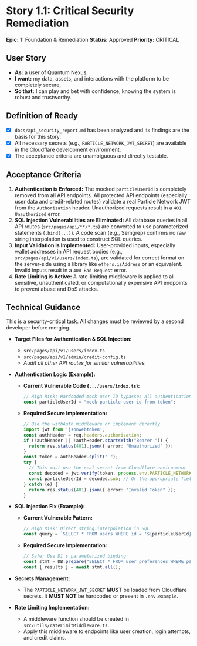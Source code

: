 # Story 1.1: Critical Security Remediation

**Epic:** 1: Foundation & Remediation
**Status:** Approved
**Priority:** CRITICAL

## User Story
- **As:** a user of Quantum Nexus,
- **I want:** my data, assets, and interactions with the platform to be completely secure,
- **So that:** I can play and bet with confidence, knowing the system is robust and trustworthy.

## Definition of Ready
- [x] `docs/api_security_report.md` has been analyzed and its findings are the basis for this story.
- [x] All necessary secrets (e.g., `PARTICLE_NETWORK_JWT_SECRET`) are available in the Cloudflare development environment.
- [x] The acceptance criteria are unambiguous and directly testable.

## Acceptance Criteria
1.  **Authentication is Enforced:** The mocked `particleUserId` is completely removed from all API endpoints. All protected API endpoints (especially user data and credit-related routes) validate a real Particle Network JWT from the `Authorization` header. Unauthorized requests result in a `401 Unauthorized` error.
2.  **SQL Injection Vulnerabilities are Eliminated:** All database queries in all API routes (`src/pages/api/**/*.ts`) are converted to use parameterized statements (`.bind(...)`). A code scan (e.g., Semgrep) confirms no raw string interpolation is used to construct SQL queries.
3.  **Input Validation is Implemented:** User-provided inputs, especially wallet addresses in API request bodies (e.g., `src/pages/api/v1/users/index.ts`), are validated for correct format on the server-side using a library like `ethers.isAddress` or an equivalent. Invalid inputs result in a `400 Bad Request` error.
4.  **Rate Limiting is Active:** A rate-limiting middleware is applied to all sensitive, unauthenticated, or computationally expensive API endpoints to prevent abuse and DoS attacks.

## Technical Guidance
This is a security-critical task. All changes must be reviewed by a second developer before merging.

-   **Target Files for Authentication & SQL Injection:**
    -   `src/pages/api/v1/users/index.ts`
    -   `src/pages/api/v1/admin/credit-config.ts`
    -   *Audit all other API routes for similar vulnerabilities.*

-   **Authentication Logic (Example):**
    -   **Current Vulnerable Code (`.../users/index.ts`):**
        ```typescript
        // High Risk: Hardcoded mock user ID bypasses all authentication.
        const particleUserId = "mock-particle-user-id-from-token";
        ```
    -   **Required Secure Implementation:**
        ```typescript
        // Use the withAuth middleware or implement directly
        import jwt from 'jsonwebtoken';
        const authHeader = req.headers.authorization;
        if (!authHeader || !authHeader.startsWith("Bearer ")) {
          return res.status(401).json({ error: "Unauthorized" });
        }
        const token = authHeader.split(" ");
        try {
          // This must use the real secret from Cloudflare environment
          const decoded = jwt.verify(token, process.env.PARTICLE_NETWORK_JWT_SECRET);
          const particleUserId = decoded.sub; // Or the appropriate field from the JWT payload
        } catch (e) {
          return res.status(401).json({ error: "Invalid Token" });
        }
        ```

-   **SQL Injection Fix (Example):**
    -   **Current Vulnerable Pattern:**
        ```typescript
        // High Risk: Direct string interpolation in SQL
        const query = `SELECT * FROM users WHERE id = '${particleUserId}'`;
        ```
    -   **Required Secure Implementation:**
        ```typescript
        // Safe: Use D1's parameterized binding
        const stmt = DB.prepare("SELECT * FROM user_preferences WHERE particle_user_id = ?").bind(particleUserId);
        const { results } = await stmt.all();
        ```

-   **Secrets Management:**
    -   The `PARTICLE_NETWORK_JWT_SECRET` **MUST** be loaded from Cloudflare secrets. It **MUST NOT** be hardcoded or present in `.env.example`.

-   **Rate Limiting Implementation:**
    -   A middleware function should be created in `src/utils/rateLimitMiddleware.ts`.
    -   Apply this middleware to endpoints like user creation, login attempts, and credit claims.
